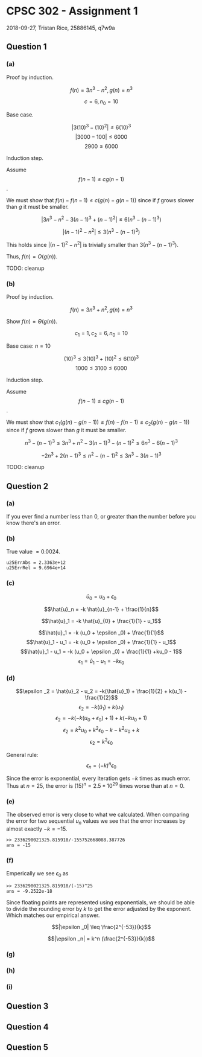 # CPSC 302 - Assignment 1

2018-09-27, Tristan Rice, 25886145, q7w9a

## Question 1

### (a)

Proof by induction.

$$f(n) = 3n^3-n^2, g(n) = n^3$$

$$c = 6, n_0 = 10$$

Base case.

$$|3(10)^3 - (10)^2| \leq 6(10)^3$$
$$|3000 - 100| \leq 6000$$
$$2900 \leq 6000$$

Induction step.

Assume $$f(n-1) \leq cg(n-1)$$.

We must show that $f(n)-f(n-1) \leq c (g(n)-g(n-1))$ since if $f$ grows slower than
$g$ it must be smaller.

$$|3n^3 - n^2 - 3(n-1)^3 + (n-1)^2| \leq  6(n^3 - (n-1)^3)$$

$$|(n-1)^2 - n^2| \leq  3(n^3 - (n-1)^3)$$

This holds since $|(n-1)^2-n^2|$ is trivially smaller than $3(n^3 - (n-1)^3)$.

Thus, $f(n) = O(g(n))$.

TODO: cleanup

### (b)

Proof by induction.

$$f(n) = 3n^3+n^2, g(n) = n^3$$

Show $f(n) = \Theta(g(n))$.

$$c_1 = 1, c_2 = 6, n_0 = 10$$

Base case: $n = 10$

$$(10)^3 \leq 3(10)^3+(10)^2 \leq 6(10)^3$$
$$1000 \leq 3100 \leq 6000$$

Induction step.

Assume $$f(n-1) \leq cg(n-1)$$.

We must show that $c_1(g(n) - g(n-1)) \leq f(n)-f(n-1) \leq c_2 (g(n)-g(n-1))$ since if $f$ grows slower than
$g$ it must be smaller.

$$n^3 - (n-1)^3 \leq 3n^3+n^2 - 3(n-1)^3-(n-1)^2 \leq 6n^3 - 6(n-1)^3$$

$$-2n^3 +2(n-1)^3 \leq n^2 -(n-1)^2 \leq 3n^3 - 3(n-1)^3$$

TODO: cleanup

## Question 2

### (a)

If you ever find a number less than 0, or greater than the number before you
know there's an error.

### (b)

True value $= 0.0024$.

```
u25ErrAbs = 2.3363e+12
u25ErrRel = 9.6964e+14
```

### (c)

$$\hat{u}_0 = u_0 + \epsilon _0$$

$$\hat{u}_n = -k \hat{u}_{n-1} + \frac{1}{n}$$

$$\hat{u}_1 = -k \hat{u}_{0} + \frac{1}{1} - u_1$$

$$\hat{u}_1 = -k (u_0 + \epsilon _0) + \frac{1}{1}$$
$$\hat{u}_1 - u_1 = -k (u_0 + \epsilon _0) + \frac{1}{1} - u_1$$
$$\hat{u}_1 - u_1 = -k (u_0 + \epsilon _0) + \frac{1}{1} +ku_0 - 1$$
$$\epsilon _1 = \hat{u}_1 -u_1= -k\epsilon _0$$

### (d)

$$\epsilon _2 = \hat{u}_2 - u_2 = -k(\hat{u}_1) + \frac{1}{2} + k(u_1) - \frac{1}{2}$$
$$\epsilon _2 = -k(\hat{u}_1) + k(u_1)$$
$$\epsilon _2 = -k(-k(u_0 + \epsilon _0) + 1) + k(-ku_0+1)$$
$$\epsilon _2 = k^2u_0 + k^2\epsilon _0 - k - k^2 u_0 + k$$
$$\epsilon _2 = k^2\epsilon _0$$

General rule:
$$\epsilon _n = (-k)^n \epsilon _0$$

Since the error is exponential, every iteration gets $-k$ times as much error. Thus at
$n=25$, the error is $(15)^n = 2.5 * 10^{29}$ times worse than at $n=0$.

### (e)

The observed error is very close to what we calculated. When comparing the
error for two sequential $u_n$ values we see that the error increases by almost
exactly $-k = -15$.

```
>> 2336290021325.815918/-155752668088.387726
ans = -15
```

### (f)

Emperically we see $\epsilon _0$ as

```
>> 2336290021325.815918/(-15)^25
ans = -9.2522e-18
```

Since floating points are represented using exponentials, we should be able to
divide the rounding error by $k$ to get the error adjusted by the exponent.
Which matches our empirical answer.

$$|\epsilon _0| \leq \frac{2^{-53}}{k}$$

$$|\epsilon _n| = k^n (\frac{2^{-53}}{k})$$


### (g)

### (h)

### (i)

## Question 3

## Question 4

## Question 5
